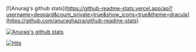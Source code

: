 [![Anurag's github stats](https://github-readme-stats.vercel.app/api?username=deopard&count_private=true&show_icons=true&theme=dracula](https://github.com/anuraghazra/github-readme-stats)

[![Anurag's github stats](https://github-readme-stats.vercel.app/api?username=deopard)](https://github.com/anuraghazra/github-readme-stats)

[![Hits](https://hits.seeyoufarm.com/api/count/incr/badge.svg?url=https%3A%2F%2Fgithub.com%2Fdeopard&count_bg=%2379C83D&title_bg=%23555555&icon=&icon_color=%23E7E7E7&title=hits&edge_flat=false)](https://hits.seeyoufarm.com)

